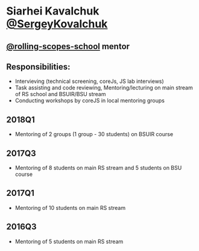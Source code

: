 # Siarhei Kavalchuk [@SergeyKovalchuk](https://github.com/SergeyKovalchuk)

## [@rolling-scopes-school](https://github.com/rolling-scopes-school) mentor

## Responsibilities:
- Intervieving (technical screening, coreJs, JS lab interviews)
- Task assisting and code reviewing, Mentoring/lecturing on main stream of RS school and BSUIR/BSU stream
- Conducting workshops by coreJS in local mentoring groups

## 2018Q1

- Mentoring of 2 groups (1 group - 30 students) on BSUIR course

## 2017Q3

- Mentoring of  8 students on main RS stream and 5 students on BSU course

## 2017Q1

- Mentoring of 10 students on main RS stream

## 2016Q3

- Mentoring of 5 students on main RS stream
